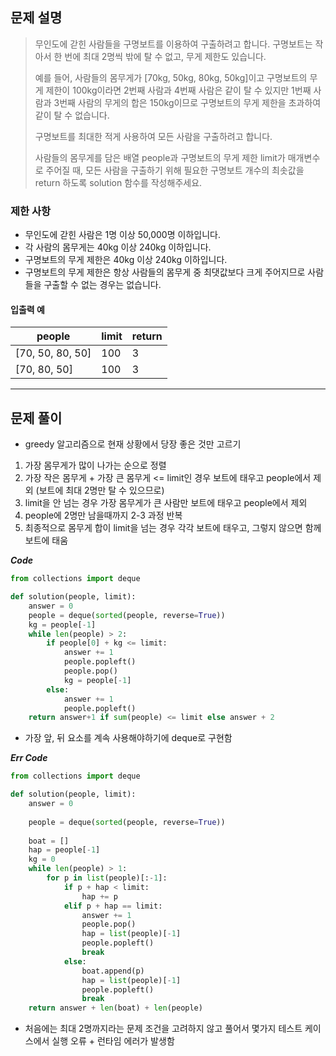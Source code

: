 ## 문제 설명

> 무인도에 갇힌 사람들을 구명보트를 이용하여 구출하려고 합니다. 구명보트는 작아서 한 번에 최대 2명씩 밖에 탈 수 없고, 무게 제한도 있습니다.
>
> 예를 들어, 사람들의 몸무게가 [70kg, 50kg, 80kg, 50kg]이고 구명보트의 무게 제한이 100kg이라면 2번째 사람과 4번째 사람은 같이 탈 수 있지만 1번째 사람과 3번째 사람의 무게의 합은 150kg이므로 구명보트의 무게 제한을 초과하여 같이 탈 수 없습니다.
>
> 구명보트를 최대한 적게 사용하여 모든 사람을 구출하려고 합니다.
>
> 사람들의 몸무게를 담은 배열 people과 구명보트의 무게 제한 limit가 매개변수로 주어질 때, 모든 사람을 구출하기 위해 필요한 구명보트 개수의 최솟값을 return 하도록 solution 함수를 작성해주세요.


### 제한 사항
- 무인도에 갇힌 사람은 1명 이상 50,000명 이하입니다.
- 각 사람의 몸무게는 40kg 이상 240kg 이하입니다.
- 구명보트의 무게 제한은 40kg 이상 240kg 이하입니다.
- 구명보트의 무게 제한은 항상 사람들의 몸무게 중 최댓값보다 크게 주어지므로 사람들을 구출할 수 없는 경우는 없습니다.


#### 입출력 예

|people|limit|return|
|---|---|---|
|[70, 50, 80, 50]|100|3|
|[70, 80, 50]|100|3|

---
## 문제 풀이
- greedy 알고리즘으로 현재 상황에서 당장 좋은 것만 고르기

1. 가장 몸무게가 많이 나가는 순으로 정렬
2. 가장 작은 몸무게 + 가장 큰 몸무게 <= limit인 경우 보트에 태우고 people에서 제외 (보트에 최대 2명만 탈 수 있으므로)
3. limit을 안 넘는 경우 가장 몸무게가 큰 사람만 보트에 태우고 people에서 제외
4. people에 2명만 남을때까지 2-3 과정 반복
5. 최종적으로 몸무게 합이 limit을 넘는 경우 각각 보트에 태우고, 그렇지 않으면 함께 보트에 태움

***Code***
``` python
from collections import deque

def solution(people, limit):
    answer = 0
    people = deque(sorted(people, reverse=True))
    kg = people[-1]
    while len(people) > 2:
        if people[0] + kg <= limit:
            answer += 1
            people.popleft()
            people.pop()
            kg = people[-1]
        else:
            answer += 1
            people.popleft()
    return answer+1 if sum(people) <= limit else answer + 2
```
- 가장 앞, 뒤 요소를 계속 사용해야하기에 deque로 구현함


***Err Code***
``` python
from collections import deque

def solution(people, limit):
    answer = 0
    
    people = deque(sorted(people, reverse=True))
    
    boat = []
    hap = people[-1]
    kg = 0
    while len(people) > 1:
        for p in list(people)[:-1]:
            if p + hap < limit:
                hap += p
            elif p + hap == limit:
                answer += 1
                people.pop()
                hap = list(people)[-1]
                people.popleft()
                break
            else:
                boat.append(p)
                hap = list(people)[-1]
                people.popleft()
                break
    return answer + len(boat) + len(people)
```
- 처음에는 최대 2명까지라는 문제 조건을 고려하지 않고 풀어서 몇가지 테스트 케이스에서 실행 오류 + 런타임 에러가 발생함